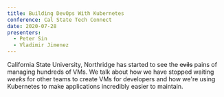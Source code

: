 ```yaml
---
title: Building DevOps With Kubernetes
conference: Cal State Tech Connect
date: 2020-07-28
presenters:
  - Peter Sin
  - Vladimir Jimenez
---
```


California State University, Northridge has started to see the ~~evils~~ pains of managing hundreds of VMs. We talk about how we have stopped waiting _weeks_ for other teams to create VMs for developers and how we're using Kubernetes to make applications incredibly easier to maintain.
